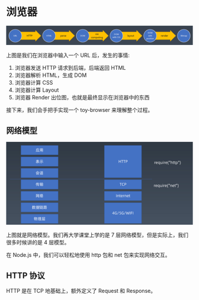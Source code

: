 # 浏览器

![browser-whole](./assets/img/browser-whole.png)

上图是我们在浏览器中输入一个 URL 后，发生的事情:

1. 浏览器发送 HTTP 请求到后端，后端返回 HTML
2. 浏览器解析 HTML，生成 DOM
3. 浏览器计算 CSS
4. 浏览器计算 Layout
5. 浏览器 Render 出位图，也就是最终显示在浏览器中的东西

接下来，我们会手把手实现一个 toy-browser 来理解整个过程。

## 网络模型

![net-p](./assets/img/net-p.png)

上图就是网络模型。我们再大学课堂上学的是 7 层网络模型，但是实际上，我们很多时候讲的是 4 层模型。

在 Node.js 中，我们可以轻松地使用 http 包和 net 包来实现网络交互。

## HTTP 协议

HTTP 是在 TCP 地基础上，额外定义了 Request 和 Response。
